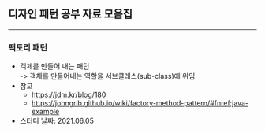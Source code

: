 ## 디자인 패턴 공부 자료 모음집

---
### 팩토리 패턴
- 객체를 만들어 내는 패턴  
  -> 객체를 만들어내는 역할을 서브클래스(sub-class)에 위임
- 참고
    - https://jdm.kr/blog/180
    - https://johngrib.github.io/wiki/factory-method-pattern/#fnref:java-example
- 스터디 날짜: 2021.06.05